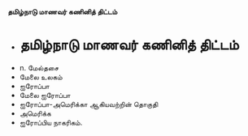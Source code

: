 **தமிழ்நாடு மாணவர் கணினித் திட்டம்**
- # தமிழ்நாடு மாணவர் கணினித் திட்டம்
- n. மேல்தசை
- மேலை உலகம்
- ஐரோப்பா
- மேலை ஐரோப்பா
- ஐரோப்பா-அமெரிக்கா ஆகியவற்றின் தொகுதி
- அமெரிக்க
- ஐரோப்பிய நாகரிகம்.

